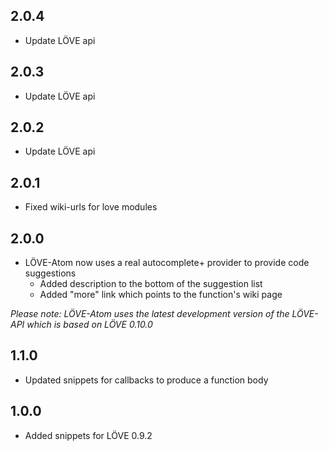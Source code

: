 ## 2.0.4
- Update LÖVE api

## 2.0.3
- Update LÖVE api

## 2.0.2
- Update LÖVE api

## 2.0.1
- Fixed wiki-urls for love modules

## 2.0.0
- LÖVE-Atom now uses a real autocomplete+ provider to provide code suggestions
	- Added description to the bottom of the suggestion list
	- Added "more" link which points to the function's wiki page

_Please note: LÖVE-Atom uses the latest development version of the LÖVE-API which is based on LÖVE 0.10.0_

## 1.1.0

- Updated snippets for callbacks to produce a function body

## 1.0.0

- Added snippets for LÖVE 0.9.2
